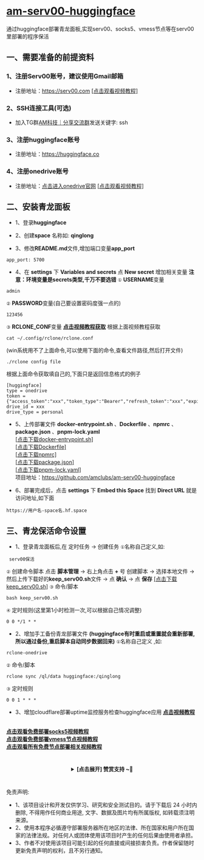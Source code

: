 # [am-serv00-huggingface](https://github.com/amclubs/am-serv00-huggingface)
通过huggingface部署青龙面板,实现serv00、socks5、vmess节点等在serv00里部署的程序保活

## 一、需要准备的前提资料
### 1、注册**Serv00**账号，建议使用**Gmail**邮箱
- 注册地址：https://serv00.com
<a href="https://youtu.be/NET1FTlfDTs">[点击观看视频教程]</a>

### 2、**SSH**连接工具(可选)
- 加入TG群[AM科技｜分享交流群](https://t.me/AM_CLUBS)发送关键字: ssh

### 3、注册**huggingface**账号
- 注册地址：https://huggingface.co

### 4、注册**onedrive**账号
- 注册地址：[点击进入onedrive官网](https://onedrive.live.com/login) 
<a href="https://youtu.be/ZyGpSRYAr4Q">[点击观看视频教程]</a>

## 二、安装青龙面板

- 1、登录**huggingface**

- 2、创建**space** 名称如: **qinglong**

- 3、修改**README.md**文件,增加端口变量**app_port**
```
app_port: 5700
```

- 4、在 **settings** 下 **Variables and secrets** 点 **New secret** 增加相关变量
**注意：环境变量是secrets类型,千万不要选错**
`①` **USERNAME**变量
```
admin
```
`②` **PASSWORD**变量(自己要设置密码度强一点的)
```
123456
```
`③` **RCLONE_CONF**变量 [**点击视频教程获取**](https://youtu.be/ZyGpSRYAr4Q)
根据上面视频教程获取
```shell
cat ~/.config/rclone/rclone.conf
```
(win系统用不了上面命令,可以使用下面的命令,查看文件路径,然后打开文件)
```shell
./rclone config file
```
根据上面命令获取填自己的,下面只是返回信息格式的例子
```
[huggingface]
type = onedrive
token = {"access_token":"xxx","token_type":"Bearer","refresh_token":"xxx","expiry":"xxx"}
drive_id = xxx
drive_type = personal
```

- 5、上传部署文件 **docker-entrypoint.sh** 、**Dockerfile** 、**npmrc** 、**package.json** 、**pnpm-lock.yaml**
</br><a href="https://raw.amclubss.us.kg/qinglong/docker-entrypoint.sh">[点击下载docker-entrypoint.sh]</a>
</br><a href="https://raw.amclubss.us.kg/qinglong/Dockerfile">[点击下载Dockerfile]</a>
</br><a href="https://raw.amclubss.us.kg/qinglong/npmrc">[点击下载npmrc]</a>
</br><a href="https://raw.amclubss.us.kg/qinglong/package.json">[点击下载package.json]</a>
</br><a href="https://raw.amclubss.us.kg/qinglong/pnpm-lock.yaml">[点击下载pnpm-lock.yaml]</a>
</br>项目地址：https://github.com/amclubs/am-serv00-huggingface

- 6、部署完成后，点击 **settings** 下 **Embed this Space** 找到 **Direct URL** 就是访问地址,如下面
```
https://用户名-space名.hf.space
```


## 三、青龙保活命令设置
- 1、登录青龙面板后,在 定时任务 -> 创建任务
`①`名称自己定义,如: 
```
 serv00保活
```
`②` 创建命令脚本 点击 **脚本管理** -> 右上角点击 **+** 号 创建脚本 -> 选择本地文件 -> 然后上传下载好的**keep_serv00.sh**文件 -> 点 **确认** -> 点 **保存**
<a href="https://raw.amclubss.us.kg/keep_serv00.sh">[点击下载 keep_serv00.sh]</a>
`③` 命令/脚本
```shell
bash keep_serv00.sh
```
`④` 定时规则(这里第1小时检测一次,可以根据自己情况调整)
```shell
0 0 */1 * *
```

- 2、增加手工备份青龙部署文件 **(huggingface有时重启或重置就会重新部署,所以通过备份,重启脚本自动同步数据回来)**
`①`名称自己定义 ,如: 
```
rclone-onedrive
```
`②` 命令/脚本
```shell
rclone sync /ql/data huggingface:/qinglong
```
`③` 定时规则
```shell
0 0 1 * * *
```

- 3、增加cloudflare部署uptime监控服务检查huggingface应用 [**点击视频教程**](https://youtu.be/X03S2HxnniM)

</br>[**点击观看免费部署socks5视频教程**](https://youtu.be/Bw82BH_ecC4)
</br>[**点击观看免费部署vmess节点视频教程**](https://youtu.be/6UZXHfc3zEU)
</br>[**点击观看所有免费节点部署相关视频教程**](https://www.youtube.com/playlist?list=PLGVQi7TjHKXbrY0Pk8gm3T7m8MZ-InquF)


 # 
<center><details><summary><strong> [点击展开] 赞赏支持 ~🧧</strong></summary>
*我非常感谢您的赞赏和支持，它们将极大地激励我继续创新，持续产生有价值的工作。*
  
- **USDT-TRC20:** `TWTxUyay6QJN3K4fs4kvJTT8Zfa2mWTwDD`
  
</details></center>

 #
 免责声明:
 - 1、该项目设计和开发仅供学习、研究和安全测试目的。请于下载后 24 小时内删除, 不得用作任何商业用途, 文字、数据及图片均有所属版权, 如转载须注明来源。
 - 2、使用本程序必循遵守部署服务器所在地区的法律、所在国家和用户所在国家的法律法规。对任何人或团体使用该项目时产生的任何后果由使用者承担。
 - 3、作者不对使用该项目可能引起的任何直接或间接损害负责。作者保留随时更新免责声明的权利，且不另行通知。
 
 